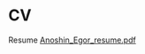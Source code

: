 # CV
Resume
[Anoshin_Egor_resume.pdf](https://github.com/JessiePinkMann/CV/files/11472207/Anoshin_Egor_resume.pdf)
